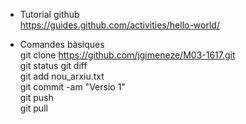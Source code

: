 * Tutorial github  
https://guides.github.com/activities/hello-world/
  
* Comandes bàsiques  
git clone https://github.com/jgimeneze/M03-1617.git  
git status 
git diff   
git add nou_arxiu.txt  
git commit -am "Versio 1"  
git push  
git pull  
